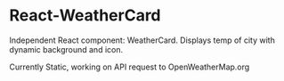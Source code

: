 # React-WeatherCard
Independent React component: WeatherCard. Displays temp of city with dynamic background and icon.

Currently Static, working on API request to OpenWeatherMap.org
